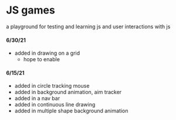 # JS games
a playground for testing and learning js and user interactions with js 

#### 6/30/21 
- added in drawing on a grid
    - hope to enable

#### 6/15/21 
- added in circle tracking mouse
- added in background animation, aim tracker
- added in a nav bar
- added in continuous line drawing
- added in multiple shape background animation